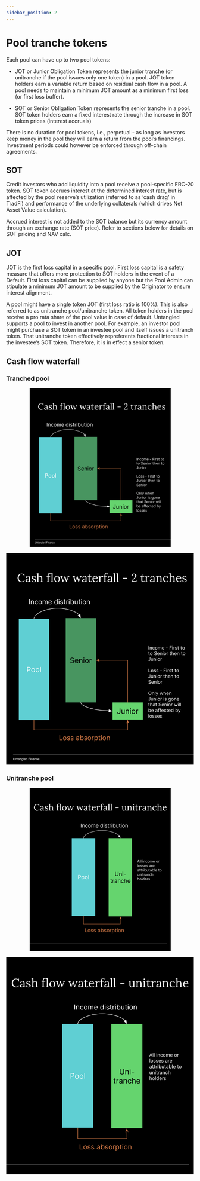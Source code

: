 ```yaml
---
sidebar_position: 2
---
```


# Pool tranche tokens
Each pool can have up to two pool tokens:

- JOT or Junior Obligation Token represents the junior tranche (or unitranche if the pool issues only one token) in a pool. JOT token holders earn a variable return based on residual cash flow in a pool. A pool needs to maintain a minimum JOT amount as a minimum first loss (or first loss buffer).

- SOT or Senior Obligation Token represents the senior tranche in a pool. SOT token holders earn a fixed interest rate through the increase in SOT token prices (interest accruals)

There is no duration for pool tokens, i.e., perpetual - as long as investors keep money in the pool they will earn a return from the pool’s financings. Investment periods could however be enforced through off-chain agreements.

## SOT
Credit investors who add liquidity into a pool receive a pool-specific ERC-20 token. SOT token accrues interest at the determined interest rate, but is affected by the pool reserve’s utilization (referred to as ‘cash drag’ in TradFi) and performance of the underlying collaterals (which drives Net Asset Value calculation).   

Accrued interest is not added to the SOT balance but its currency amount through an exchange rate (SOT price). Refer to sections below for details on SOT pricing and NAV calc.

## JOT
JOT is the first loss capital in a specific pool. First loss capital is a safety measure that offers more protection to SOT holders in the event of a Default. First loss capital can be supplied by anyone but the Pool Admin can stipulate a minimum JOT amount to be supplied by the Originator to ensure interest alignment.

A pool might have a single token JOT (first loss ratio is 100%). This is also referred to as unitranche pool/unitranche token. All token holders in the pool receive a pro rata share of the pool value in case of default. 
Untangled  supports a pool to invest in another pool. For example, an investor pool might purchase a SOT token in an investee pool and itself issues a unitranch token. That unitranche token effectively repreferents fractional interests in the investee’s SOT token. Therefore, it is in effect a senior token.

## Cash flow waterfall

### Tranched pool

<p align="center">  
<img width="379" alt="Tranched pool waterfall" src="https://github.com/untangledfinance/untangled-docs/blob/untangled-docs-quntangled/docs/user-documentation/img/Waterfall_SOT-and-JOT.png">
</p>

![Tranched pool waterfall](../img/Waterfall_SOT-and-JOT.png)

### Unitranche pool
<p align="center">  
<img width="379" alt="Unitranche waterfall" src="https://github.com/untangledfinance/untangled-docs/blob/untangled-docs-quntangled/docs/user-documentation/img/Waterfall%20-%20Unitranche.png">
</p>

![Unitranche waterfall](../img/Waterfall%20-%20Unitranche.png)
